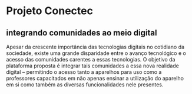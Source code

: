 # Projeto Conectec
## integrando comunidades ao meio digital

Apesar da crescente importância das tecnologias digitais no cotidiano da sociedade,
existe uma grande disparidade entre o avanço tecnológico e o acesso das
comunidades carentes a essas tecnologias. O objetivo da plataforma proposta é
integrar tais comunidades a essa nova realidade digital – permitindo o acesso tanto
a aparelhos para uso como a professores capacitados em não apenas ensinar a
utilização do aparelho em si como também as diversas funcionalidades nele
presentes.


